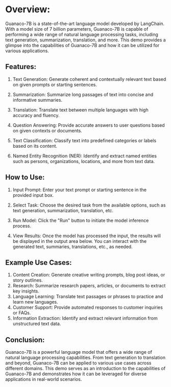 # Overview:

Guanaco-7B is a state-of-the-art language model developed by LangChain. With a model size of 7 billion parameters, Guanaco-7B is capable of performing a wide range of natural language processing tasks, including text generation, summarization, translation, and more. This demo provides a glimpse into the capabilities of Guanaco-7B and how it can be utilized for various applications.

## Features:

1) Text Generation: Generate coherent and contextually relevant text based on given prompts or starting sentences.

2) Summarization: Summarize long passages of text into concise and informative summaries.

3) Translation: Translate text between multiple languages with high accuracy and fluency.

4) Question Answering: Provide accurate answers to user questions based on given contexts or documents.

5) Text Classification: Classify text into predefined categories or labels based on its content.

6) Named Entity Recognition (NER): Identify and extract named entities such as persons, organizations, locations, and more from text data.

## How to Use:

1) Input Prompt: Enter your text prompt or starting sentence in the provided input box.

2) Select Task: Choose the desired task from the available options, such as text generation, summarization, translation, etc.

3) Run Model: Click the "Run" button to initiate the model inference process.

4) View Results: Once the model has processed the input, the results will be displayed in the output area below. You can interact with the generated text, summaries, translations, etc., as needed.

## Example Use Cases:

1) Content Creation: Generate creative writing prompts, blog post ideas, or story outlines.
2) Research: Summarize research papers, articles, or documents to extract key insights.
3) Language Learning: Translate text passages or phrases to practice and learn new languages.
4) Customer Support: Provide automated responses to customer inquiries or FAQs.
5) Information Extraction: Identify and extract relevant information from unstructured text data.

## Conclusion:

Guanaco-7B is a powerful language model that offers a wide range of natural language processing capabilities. From text generation to translation and beyond, Guanaco-7B can be applied to various use cases across different domains. This demo serves as an introduction to the capabilities of Guanaco-7B and demonstrates how it can be leveraged for diverse applications in real-world scenarios.
